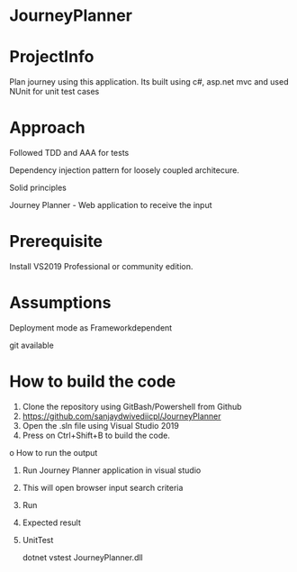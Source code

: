 # JourneyPlanner
# ProjectInfo
Plan journey using this application. Its built using c#, asp.net mvc and used NUnit for unit test cases

# Approach
Followed TDD and AAA for tests

Dependency injection pattern for loosely coupled architecure.

Solid principles

Journey Planner - Web application to receive the input

# Prerequisite
Install VS2019 Professional or community edition.

# Assumptions
Deployment mode as Frameworkdependent

git available

# How to build the code
1. Clone the repository using GitBash/Powershell from Github
2. https://github.com/sanjaydwivediicpl/JourneyPlanner
3. Open the .sln file using Visual Studio 2019
4. Press on Ctrl+Shift+B to build the code.

o	How to run the output
1. Run Journey Planner application in visual studio
2. This will open browser input search criteria
 
3. Run 
4. 
    Expected result
    
4. UnitTest
          
     dotnet vstest JourneyPlanner.dll
  
    
   
   
